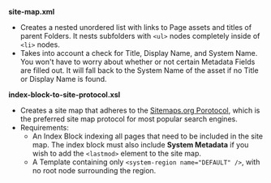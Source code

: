 **site-map.xml**

* Creates a nested unordered list with links to Page assets and titles of parent Folders. It nests subfolders with `<ul>` nodes completely inside of `<li>` nodes.
* Takes into account a check for Title, Display Name, and System Name. You won't have to worry about whether or not certain Metadata Fields are filled out. It will fall back to the System Name of the asset if no Title or Display Name is found.

**index-block-to-site-protocol.xsl**
* Creates a site map that adheres to the [Sitemaps.org Porotocol](http://www.sitemaps.org/), which is the preferred site map protocol for most popular search engines.
* Requirements: 
    * An Index Block indexing all pages that need to be included in the site map. The index block must also include **System Metadata** if you wish to add the `<lastmod>` element to the site map.
    * A Template containing only `<system-region name="DEFAULT" />`, with no root node surrounding the region.